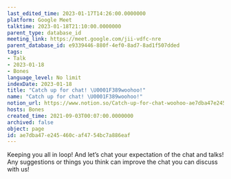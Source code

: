 ```yaml
---
last_edited_time: 2023-01-17T14:26:00.0000000
platform: Google Meet
talktime: 2023-01-18T21:10:00.0000000
parent_type: database_id
meeting_link: https://meet.google.com/jii-vdfc-nre
parent_database_id: e9339446-880f-4ef0-8ad7-8ad1f507dded
tags:
- Talk
- 2023-01-18
- Bones
language_level: No limit
indexDate: 2023-01-18
title: "Catch up for chat! \U0001F389woohoo!"
name: "Catch up for chat! \U0001F389woohoo!"
notion_url: https://www.notion.so/Catch-up-for-chat-woohoo-ae7dba47e245460caf4754bc7a886eaf
hosts: Bones
created_time: 2021-09-03T00:07:00.0000000
archived: false
object: page
id: ae7dba47-e245-460c-af47-54bc7a886eaf
---
```


Keeping you all in loop! And let’s chat your expectation of the chat and talks!
Any suggestions or things you think can improve the chat you can discuss with us!





